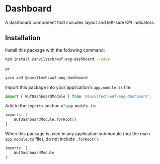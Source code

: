 Dashboard
=========

A dashboard component that includes layout and left-side KPI indicators.

Installation
------------
Install this package with the following command:

```bash
npm install @anviltech/wuf-ang-dashboard --save
```

or

```bash
yarn add @anviltech/wuf-ang-dashboard
```

Import this package into your application's `app.module.ts` file:

```typescript
import { WufDashboardModule } from '@anviltech/wuf-ang-dashboard';
```

Add to the `imports` section of `app.module.ts`:

```typescript
imports: [
    WufDashboardModule.forRoot()
]
```

When this package is used in any application submodule (not the main `app.module.ts` file), do not include `.forRoot()`:

```typescript
imports: [
    WufDashboardModule
]
```
